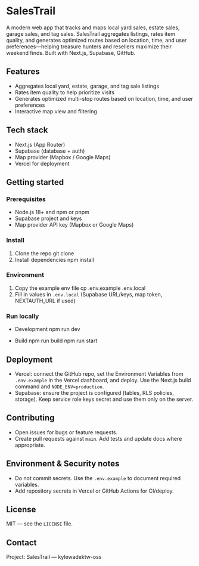# SalesTrail

A modern web app that tracks and maps local yard sales, estate sales, garage sales, and tag sales. SalesTrail aggregates listings, rates item quality, and generates optimized routes based on location, time, and user preferences—helping treasure hunters and resellers maximize their weekend finds. Built with Next.js, Supabase, GitHub.

## Features
- Aggregates local yard, estate, garage, and tag sale listings
- Rates item quality to help prioritize visits
- Generates optimized multi-stop routes based on location, time, and user preferences
- Interactive map view and filtering

## Tech stack
- Next.js (App Router)
- Supabase (database + auth)
- Map provider (Mapbox / Google Maps)
- Vercel for deployment

## Getting started
### Prerequisites
- Node.js 18+ and npm or pnpm
- Supabase project and keys
- Map provider API key (Mapbox or Google Maps)

### Install
1. Clone the repo
   git clone <your-repo-url>
2. Install dependencies
   npm install

### Environment
1. Copy the example env file
   cp .env.example .env.local
2. Fill in values in `.env.local` (Supabase URL/keys, map token, NEXTAUTH_URL if used)

### Run locally
- Development
  npm run dev

- Build
  npm run build
  npm run start

## Deployment
- Vercel: connect the GitHub repo, set the Environment Variables from `.env.example` in the Vercel dashboard, and deploy. Use the Next.js build command and `NODE_ENV=production`.
- Supabase: ensure the project is configured (tables, RLS policies, storage). Keep service role keys secret and use them only on the server.

## Contributing
- Open issues for bugs or feature requests.
- Create pull requests against `main`. Add tests and update docs where appropriate.

## Environment & Security notes
- Do not commit secrets. Use the `.env.example` to document required variables.
- Add repository secrets in Vercel or GitHub Actions for CI/deploy.

## License
MIT — see the `LICENSE` file.

## Contact
Project: SalesTrail — kylewadektw-oss
